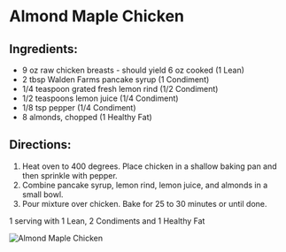# Almond Maple Chicken

## Ingredients: 
* 9 oz raw chicken breasts - should yield 6 oz cooked (1 Lean) 
* 2 tbsp Walden Farms pancake syrup (1 Condiment) 
* 1/4 teaspoon grated fresh lemon rind (1/2 Condiment) 
* 1/2 teaspoons lemon juice (1/4 Condiment) 
* 1/8 tsp pepper (1/4 Condiment) 
* 8 almonds, chopped (1 Healthy Fat) 

## Directions: 
1. Heat oven to 400 degrees. Place chicken in a shallow baking pan and then sprinkle with pepper. 
2. Combine pancake syrup, lemon rind, lemon juice, and almonds in a small bowl. 
3. Pour mixture over chicken. Bake for 25 to 30 minutes or until done. 

1 serving with 1 Lean, 2 Condiments and 1 Healthy Fat

![Almond Maple Chicken](images/Almond%20Maple%20Chicken.png)

